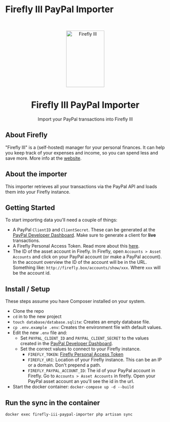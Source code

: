 # Firefly III PayPal Importer

<!-- PROJECT LOGO -->
<br />
<p align="center">
  <a href="https://firefly-iii.org/">
    <img src="https://raw.githubusercontent.com/firefly-iii/firefly-iii/develop/.github/assets/img/logo-small.png" alt="Firefly III" width="120" height="178">
  </a>
</p>
  <h1 align="center">Firefly III PayPal Importer</h1>

  <p align="center">
    Import your PayPal transactions into Firefly III
  </p>


## About Firefly

"Firefly III" is a (self-hosted) manager for your personal finances. It can help you keep track of your expenses and income, so you can spend less and save more.
More info at the [website](https://firefly-iii.org/).


## About the importer

This importer retrieves all your transactions via the PayPal API and loads them into your Firefly instance.

## Getting Started
To start importing data you'll need a couple of things:
- A PayPal `ClientID` and `ClientSecret`.  These can be generated at the [PayPal Developer Dashboard](https://developer.paypal.com/developer/applications). Make sure to generate a client for **live** transactions.
- A Firefly Personal Access Token. Read more about this [here](https://docs.firefly-iii.org/firefly-iii/api/).
- The ID of the asset account in Firefly. In Firefly, open `Accounts > Asset Accounts` and click on your PayPal account (or make a PayPal account). In the account overview the ID of the account will be in the URL. Something like: `http://firefly.box/accounts/show/xxx`. Where `xxx` will be the account id.

## Install / Setup
These steps assume you have Composer installed on your system.

- Clone the repo
- `cd` in to the new project
- `touch database/database.sqlite`: Creates an empty database file.
- `cp .env.example .env`: Creates the environment file with default values.
- Edit the new `.env` file and:
    - Set `PAYPAL_CLIENT_ID` and `PAYPAL_CLIENT_SECRET` to the values created in the [PayPal Developer Dashboard](https://developer.paypal.com/developer/applications).
    - Set the correct values to connect to your Firefly instance.
        - `FIREFLY_TOKEN`: [Firefly Personal Access Token](https://docs.firefly-iii.org/firefly-iii/api/)
        - `FIREFLY_URI`: Location of your Firefly instance. This can be an IP or a domain. Don't prepend a path.
        - `FIREFLY_PAYPAL_ACCOUNT_ID`: The id of your PayPal account in Firefly. Go to `Accounts > Asset Accounts` in firefly. Open your PayPal asset account an you'll see the id in the url.
- Start the docker container: `docker-compose up -d --build`

## Run the sync in the container
```bash
docker exec firefly-iii-paypal-importer php artisan sync
```
